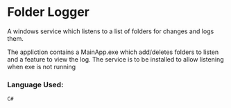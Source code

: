 # Folder Logger
A windows service which listens to a list of folders for changes and logs them.

The appliction contains a MainApp.exe which add/deletes folders to listen and a feature to view the log. The service is to be installed to allow listening when exe is not running

### Language Used:
    C#
